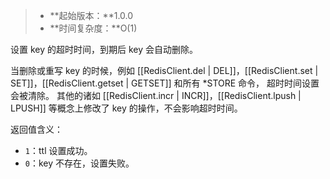 > - **起始版本：**1.0.0
> - **时间复杂度：**O(1)

设置 key 的超时时间，到期后 key 会自动删除。

当删除或重写 key 的时候，例如 [[RedisClient.del | DEL]]，[[RedisClient.set | SET]]，[[RedisClient.getset | GETSET]] 和所有 *STORE 命令， 超时时间设置会被清除。
其他的诸如 [[RedisClient.incr | INCR]]，[[RedisClient.lpush | LPUSH]] 等概念上修改了 key 的操作，不会影响超时时间。

返回值含义：
- `1`：ttl 设置成功。
- `0`：key 不存在，设置失败。
